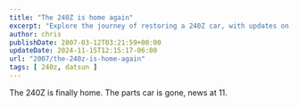 ```yaml
---
title: "The 240Z is home again"
excerpt: "Explore the journey of restoring a 240Z car, with updates on removing the parts car. Tune in for more!"
author: chris
publishDate: 2007-03-12T03:21:59+00:00
updateDate: 2024-11-15T12:15:17-06:00
url: "2007/the-240z-is-home-again"
tags: [ 240z, datsun ]
---
```


The 240Z is finally home. The parts car is gone, news at 11.

